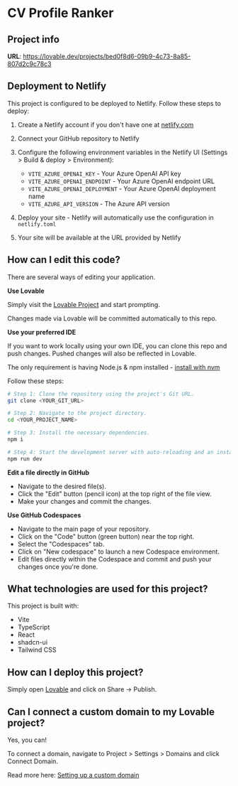 # CV Profile Ranker

## Project info

**URL**: https://lovable.dev/projects/bed0f8d6-09b9-4c73-8a85-807d2c9c78c3

## Deployment to Netlify

This project is configured to be deployed to Netlify. Follow these steps to deploy:

1. Create a Netlify account if you don't have one at [netlify.com](https://www.netlify.com/)

2. Connect your GitHub repository to Netlify

3. Configure the following environment variables in the Netlify UI (Settings > Build & deploy > Environment):
   - `VITE_AZURE_OPENAI_KEY` - Your Azure OpenAI API key
   - `VITE_AZURE_OPENAI_ENDPOINT` - Your Azure OpenAI endpoint URL
   - `VITE_AZURE_OPENAI_DEPLOYMENT` - Your Azure OpenAI deployment name
   - `VITE_AZURE_API_VERSION` - The Azure API version

4. Deploy your site - Netlify will automatically use the configuration in `netlify.toml`

5. Your site will be available at the URL provided by Netlify

## How can I edit this code?

There are several ways of editing your application.

**Use Lovable**

Simply visit the [Lovable Project](https://lovable.dev/projects/bed0f8d6-09b9-4c73-8a85-807d2c9c78c3) and start prompting.

Changes made via Lovable will be committed automatically to this repo.

**Use your preferred IDE**

If you want to work locally using your own IDE, you can clone this repo and push changes. Pushed changes will also be reflected in Lovable.

The only requirement is having Node.js & npm installed - [install with nvm](https://github.com/nvm-sh/nvm#installing-and-updating)

Follow these steps:

```sh
# Step 1: Clone the repository using the project's Git URL.
git clone <YOUR_GIT_URL>

# Step 2: Navigate to the project directory.
cd <YOUR_PROJECT_NAME>

# Step 3: Install the necessary dependencies.
npm i

# Step 4: Start the development server with auto-reloading and an instant preview.
npm run dev
```

**Edit a file directly in GitHub**

- Navigate to the desired file(s).
- Click the "Edit" button (pencil icon) at the top right of the file view.
- Make your changes and commit the changes.

**Use GitHub Codespaces**

- Navigate to the main page of your repository.
- Click on the "Code" button (green button) near the top right.
- Select the "Codespaces" tab.
- Click on "New codespace" to launch a new Codespace environment.
- Edit files directly within the Codespace and commit and push your changes once you're done.

## What technologies are used for this project?

This project is built with:

- Vite
- TypeScript
- React
- shadcn-ui
- Tailwind CSS

## How can I deploy this project?

Simply open [Lovable](https://lovable.dev/projects/bed0f8d6-09b9-4c73-8a85-807d2c9c78c3) and click on Share -> Publish.

## Can I connect a custom domain to my Lovable project?

Yes, you can!

To connect a domain, navigate to Project > Settings > Domains and click Connect Domain.

Read more here: [Setting up a custom domain](https://docs.lovable.dev/tips-tricks/custom-domain#step-by-step-guide)
